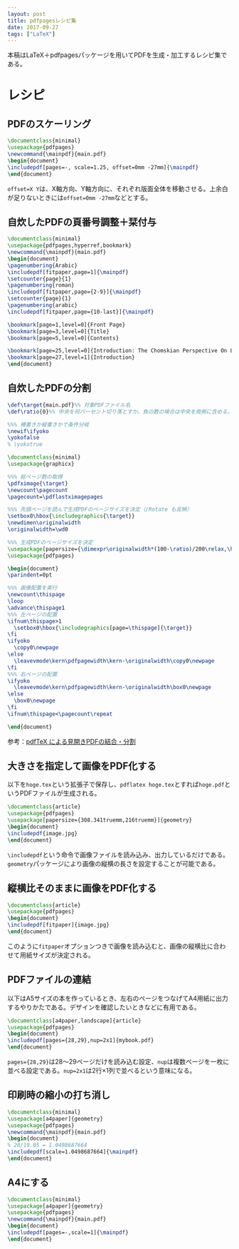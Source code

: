 ```yaml
---
layout: post
title: pdfpagesレシピ集
date: 2017-09-27
tags: ["LaTeX"]
---
```


本稿はLaTeX＋pdfpagesパッケージを用いてPDFを生成・加工するレシピ集である。

# レシピ
## PDFのスケーリング
```tex
\documentclass{minimal}
\usepackage{pdfpages}
\newcommand{\mainpdf}{main.pdf}
\begin{document}
\includepdf[pages=-, scale=1.25, offset=0mm -27mm]{\mainpdf}
\end{document}
```

`offset=X Y`は、X軸方向、Y軸方向に、それぞれ版面全体を移動させる。上余白が足りないときには`offset=0mm -27mm`などとする。

## 自炊したPDFの頁番号調整＋栞付与
```tex
\documentclass{minimal}
\usepackage{pdfpages,hyperref,bookmark}
\newcommand{\mainpdf}{main.pdf}
\begin{document}
\pagenumbering{Arabic}
\includepdf[fitpaper,page=1]{\mainpdf}
\setcounter{page}{1}
\pagenumbering{roman}
\includepdf[fitpaper,page={2-9}]{\mainpdf}
\setcounter{page}{1}
\pagenumbering{arabic}
\includepdf[fitpaper,page={10-last}]{\mainpdf}

\bookmark[page=1,level=0]{Front Page}
\bookmark[page=3,level=0]{Title}
\bookmark[page=5,level=0]{Contents}

\bookmark[page=25,level=0]{Introduction: The Chomskian Perspective On Language Study}
\bookmark[page=27,level=1]{Introduction}
\end{document}
```

## 自炊したPDFの分割
```tex
\def\target{main.pdf}%% 対象PDFファイル名
\def\ratio{0}%% 中央を何パーセント切り落とすか。負の数の場合は中央を両側に含める。-99〜99の百分率値を指定。

%%% 横書きか縦書きかで条件分岐
\newif\ifyoko
\yokofalse
% \yokotrue

\documentclass{minimal}
\usepackage{graphicx}

%%% 総ページ数の取得
\pdfximage{\target}
\newcount\pagecount
\pagecount=\pdflastximagepages

%%% 先頭ページを読んで生成PDFのページサイズを決定（/Rotate も反映）
\setbox0\hbox{\includegraphics{\target}}
\newdimen\originalwidth
\originalwidth=\wd0

%%% 生成PDFのページサイズを決定
\usepackage[papersize={\dimexpr\originalwidth*(100-\ratio)/200\relax,\ht0},margin=0pt]{geometry}
\usepackage{pdfpages}

\begin{document}
\parindent=0pt

%%% 画像配置を実行
\newcount\thispage
\loop
\advance\thispage1
%%% 左ページの配置
\ifnum\thispage>1
  \setbox0\hbox{\includegraphics[page=\thispage]{\target}}
\fi
\ifyoko
  \copy0\newpage
\else
  \leavevmode\kern\pdfpagewidth\kern-\originalwidth\copy0\newpage
\fi
%%% 右ページの配置
\ifyoko
  \leavevmode\kern\pdfpagewidth\kern-\originalwidth\box0\newpage
\else
  \box0\newpage
\fi
\ifnum\thispage<\pagecount\repeat

\end{document}
```

参考：[pdfTeX による見開きPDFの結合・分割](https://doratex.hatenablog.jp/entry/20160610/1465560005)

## 大きさを指定して画像をPDF化する
以下を`hoge.tex`という拡張子で保存し、`pdflatex hoge.tex`とすれば`hoge.pdf`というPDFファイルが生成される。

```tex
\documentclass{article}
\usepackage{pdfpages}
\usepackage[papersize={308.341truemm,216truemm}]{geometry}
\begin{document}
\includepdf{image.jpg}
\end{document}
```

`\includepdf`という命令で画像ファイルを読み込み、出力しているだけである。`geometry`パッケージにより画像の縦横の長さを設定することが可能である。


## 縦横比そのままに画像をPDF化する
```tex
\documentclass{article}
\usepackage{pdfpages}
\begin{document}
\includepdf[fitpaper]{image.jpg}
\end{document}
```

このように`fitpaper`オプションつきで画像を読み込むと、画像の縦横比に合わせて用紙サイズが決定される。

## PDFファイルの連結
以下はA5サイズの本を作っているとき、左右のページをつなげてA4用紙に出力するやりかたである。デザインを確認したいときなどに有用である。

```tex
\documentclass[a4paper,landscape]{article}
\usepackage{pdfpages}
\begin{document}
\includepdf[pages={28,29},nup=2x1]{mybook.pdf}
\end{document}
```

`pages={28,29}`は28～29ページだけを読み込む設定、`nup`は複数ページを一枚に並べる設定である。`nup=2x1`は2行×1列で並べるという意味になる。

<!-- ## 自炊したPDFファイルの加工と連結

```tex
\documentclass{article}
\usepackage{pdfpages}
\usepackage[a5paper]{geometry}
\begin{document}
\includepdf[pages=-,scale=1.25,offset=-14mm -23mm]{1.pdf}
\includepdf[pages=-,scale=1.25,offset=-14mm -23mm]{2.pdf}
\includepdf[pages=-,scale=1.25,offset=-14mm -23mm]{3.pdf}
\includepdf[pages=-,scale=1.25,offset=-14mm -23mm]{4.pdf}
\includepdf[pages=-,scale=1.25,offset=-14mm -23mm]{5.pdf}
\includepdf[pages=-,scale=1.25,offset=-14mm -23mm]{6.pdf}
\includepdf[pages=-,scale=1.25,offset=-14mm -23mm]{7.pdf}
\end{document}
```

```tex
\documentclass{article}
\usepackage{pdfpages}
\usepackage[a4paper,landscape]{geometry}
\newcount\K
\newcommand{\createPDF}{%
    \K=0
    \loop\ifnum\K<134 % while(K<pagecount)
        \includepdf[pages=-,scale=1.15,offset=-12mm 2mm]{\the\K.png}
    \advance\K by 1 % K++
    \repeat % end while
}
\begin{document}
\createPDF
\end{document}
```

scaleオプションとoffsetオプションを指定してやると周囲の切り落としが可能となる。 -->

<!-- ## 奇数ページ・偶数ページで異なる処理をする

```tex
\documentclass{article}
\usepackage{pdfpages}
\usepackage[a4paper]{geometry}
\newcommand{\targetpdf}{main.pdf}
\pdfximage{\targetpdf}
\newcount\pagecount
\pagecount=\pdflastximagepages
\advance\pagecount by 1
\newcount\K
\newcommand{\createPDF}{%
    \K=1
    \loop\ifnum\K<\pagecount
        \ifodd\K
            \includepdf[pages={\the\K},scale=1.25,offset=0mm -20mm]{\targetpdf}
        \else
            \includepdf[pages={\the\K},scale=1.25,offset=-15mm -20mm]{\targetpdf}
        \fi
    \advance\K by 1
    \repeat
}
\begin{document}
\createPDF
\end{document}
``` -->

## 印刷時の縮小の打ち消し
```tex
\documentclass{minimal}
\usepackage[a4paper]{geometry}
\usepackage{pdfpages}
\newcommand{\mainpdf}{main.pdf}
\begin{document}
% 20/19.05 = 1.0498687664
\includepdf[scale=1.0498687664]{\mainpdf}
\end{document}
```

## A4にする
```tex
\documentclass{minimal}
\usepackage[a4paper]{geometry}
\usepackage{pdfpages}
\newcommand{\mainpdf}{main.pdf}
\begin{document}
\includepdf[pages=-,scale=1]{\mainpdf}
\end{document}
```
